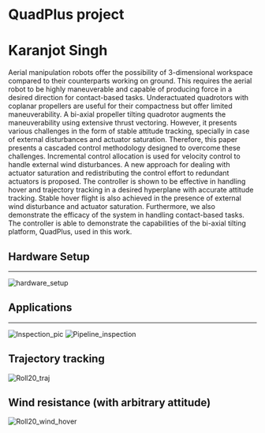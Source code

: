 # QuadPlus project
# Karanjot Singh

Aerial manipulation robots offer the possibility of 3-dimensional workspace compared to their counterparts working on ground. This requires the aerial robot to be highly
maneuverable and capable of producing force in a desired direction for contact-based tasks. Underactuated quadrotors with coplanar propellers are useful for their compactness but offer
limited maneuverability. A bi-axial propeller tilting quadrotor augments the maneuverability using extensive thrust vectoring. However, it presents various challenges in the form of stable
attitude tracking, specially in case of external disturbances and actuator saturation. Therefore, this paper presents a cascaded control methodology designed to overcome these challenges.
Incremental control allocation is used for velocity control to handle external wind disturbances. A new approach for dealing with actuator saturation and redistributing the control effort to
redundant actuators is proposed. The controller is shown to be effective in handling hover and trajectory tracking in a desired hyperplane with accurate attitude tracking. Stable hover flight
is also achieved in the presence of external wind disturbance and actuator saturation. Furthermore, we also demonstrate the efficacy of the system in handling contact-based tasks. The
controller is able to demonstrate the capabilities of the bi-axial tilting platform, QuadPlus, used in this work.

## **Hardware Setup**
---------------------

![hardware_setup](https://user-images.githubusercontent.com/58835285/235308345-72aa97c6-165a-4d45-a116-00c172d2a6cd.png)

## **Applications**
---------------------
![Inspection_pic](https://user-images.githubusercontent.com/58835285/235308241-ad4ace15-f4b3-4aff-b50f-76429a826fa3.JPG)
![Pipeline_inspection](https://user-images.githubusercontent.com/58835285/235308249-d8762652-9487-4c75-b6bf-48edd1ad8ba0.png)

## **Trajectory tracking**
![Roll20_traj](https://user-images.githubusercontent.com/58835285/235308267-05ea2ea2-915f-4ef7-882a-4a7fdd11a1f3.png)

## **Wind resistance (with arbitrary attitude)**
![Roll20_wind_hover](https://user-images.githubusercontent.com/58835285/235308445-785cd548-087e-4ac7-b016-7b0f639a4192.png)

